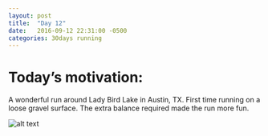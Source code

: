```yaml
---
layout: post
title:  "Day 12"
date:   2016-09-12 22:31:00 -0500
categories: 30days running
---
```

# Today’s motivation:

A wonderful run around Lady Bird Lake in Austin, TX. First time running on a loose gravel surface. The extra balance required made the run more fun.

![alt text]({{site.baseurl}}/img/day12.jpg "Day 12 - Snapped a screenshot at 5km")